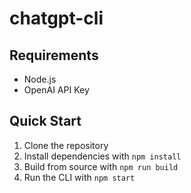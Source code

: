 # chatgpt-cli

## Requirements

- Node.js
- OpenAI API Key
  
## Quick Start

1. Clone the repository
2. Install dependencies with `npm install`
3. Build from source with `npm run build`
4. Run the CLI with `npm start`
